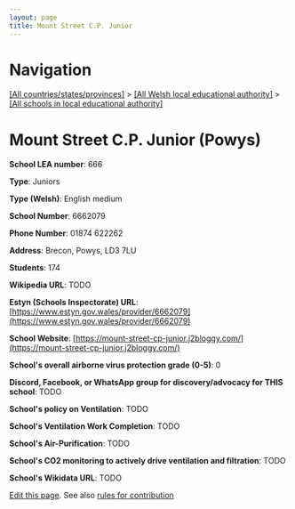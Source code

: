 ```yaml
---
layout: page
title: Mount Street C.P. Junior
---
```

# Navigation

[[All countries/states/provinces]](../../..) > [[All Welsh local educational authority]](../..) > [[All schools in local educational authority]](..)

# Mount Street C.P. Junior (Powys)

**School LEA number**: 666

**Type**: Juniors

**Type (Welsh)**: English medium

**School Number**: 6662079

**Phone Number**: 01874 622262

**Address**: Brecon, Powys, LD3 7LU

**Students**: 174

**Wikipedia URL**: TODO

**Estyn (Schools Inspectorate) URL**: [https://www.estyn.gov.wales/provider/6662079](https://www.estyn.gov.wales/provider/6662079)

**School Website**: [https://mount-street-cp-junior.j2bloggy.com/](https://mount-street-cp-junior.j2bloggy.com/)

**School's overall airborne virus protection grade (0-5)**: 0

**Discord, Facebook, or WhatsApp group for discovery/advocacy for THIS school**: TODO

**School's policy on Ventilation**: TODO

**School's Ventilation Work Completion**: TODO

**School's Air-Purification**: TODO

**School's CO2 monitoring to actively drive ventilation and filtration**: TODO

**School's Wikidata URL**: TODO




[Edit this page](https://github.com/VentilationProject/Wales/edit/prif/./Powys/Mount_Street_C.P._Junior.md). See also [rules for contribution](../../../contribution-rules/)